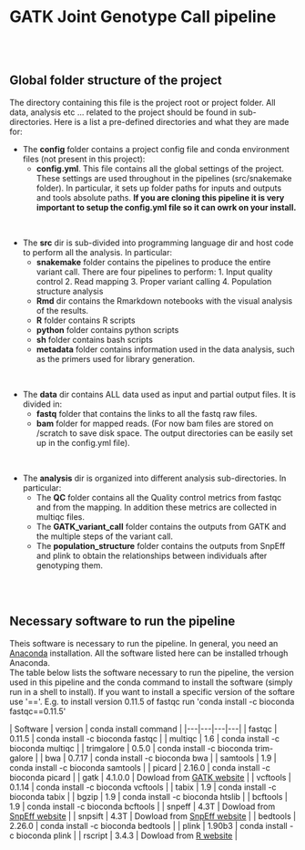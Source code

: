# GATK Joint Genotype Call pipeline

<br /><br />

## Global folder structure of the project

The directory containing this file is the project root or project folder.
All data, analysis etc ... related to the project should be found in sub-directories.
Here is a list a pre-defined directories and what they are made for:

* The **config** folder contains a project config file and conda environment files (not present in this project):
    * **config.yml**. This file contains all the global settings of the project. These settings are used throughout in the pipelines (src/snakemake folder). In particular, it sets up folder paths for inputs and outputs and tools absolute paths. **If you are cloning this pipeline it is very important to setup the config.yml file so it can owrk on your install.**


<br />

* The **src** dir is sub-divided into programming language dir and host code to perform all the analysis. In particular:
    * **snakemake** folder contains the pipelines to produce the entire variant call. There are four pipelines to perform: 1. Input quality control 2. Read mapping 3. Proper variant calling 4. Population structure analysis
    * **Rmd** dir contains the Rmarkdown notebooks with the visual analysis of the results.
    * **R** folder contains R scripts
    * **python** folder contains python scripts
    * **sh** folder contains bash scripts
    * **metadata** folder contains information used in the data analysis, such as the primers used for library generation.

<br />

* The **data** dir contains ALL data used as input and partial output files. It is divided in:
    * **fastq** folder that contains the links to all the fastq raw files.
    * **bam** folder for mapped reads. (For now bam files are stored on /scratch to save disk space. The output directories can be easily set up in the config.yml file). 

<br />

* The **analysis** dir is organized into different analysis sub-directories. In particular:
    * The **QC** folder contains all the Quality control metrics from fastqc and from the mapping. In addition these metrics are collected in multiqc files.
    * The **GATK_variant_call** folder contains the outputs from GATK and the multiple steps of the variant call.
    * The **population_structure** folder contains the outputs from SnpEff and plink to obtain the relationships between individuals after genotyping them.

<br /><br />

## Necessary software to run the pipeline

Theis software is necessary to run the pipeline. In general, you need an [Anaconda](https://www.anaconda.com/) installation. All the software listed here can be installed trhough Anaconda. <br />
The table below lists the software necessary to run the pipeline, the version used in this pipeline and the conda command to install the software (simply run in a shell to install). If you want to install a specific version of the softare use '=='. E.g. to install version 0.11.5 of fastqc run 'conda install -c bioconda fastqc==0.11.5'

| Software  |  version | conda install command |
|---|---|---|---|
| fastqc | 0.11.5 | conda install -c bioconda fastqc |
| multiqc | 1.6 | conda install -c bioconda multiqc |
| trimgalore | 0.5.0 | conda install -c bioconda trim-galore |
| bwa | 0.7.17 | conda install -c bioconda bwa |
| samtools | 1.9 | conda install -c bioconda samtools |
| picard | 2.16.0 | conda install -c bioconda picard |
| gatk | 4.1.0.0 | Dowload from [GATK website](https://software.broadinstitute.org/gatk/download/index)  |
| vcftools | 0.1.14 | conda install -c bioconda vcftools |
| tabix | 1.9 | conda install -c bioconda tabix |
| bgzip | 1.9 | conda install -c bioconda htslib |
| bcftools | 1.9 | conda install -c bioconda bcftools |
| snpeff | 4.3T  | Dowload from [SnpEff website](http://snpeff.sourceforge.net/) |
| snpsift | 4.3T  | Dowload from [SnpEff website](http://snpeff.sourceforge.net/) |
| bedtools | 2.26.0  | conda install -c bioconda bedtools |
| plink | 1.90b3  | conda install -c bioconda plink |
| rscript | 3.4.3  |  Dowload from [R website](https://cran.uni-muenster.de/) |